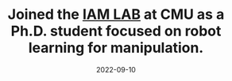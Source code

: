 ---
title: Joined the <a href="https://iamlab-cmu.github.io/">IAM LAB</a> at CMU as a Ph.D. student focused on robot learning for manipulation.
date: 2022-09-10
---